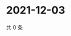 # 2021-12-03

共 0 条

<!-- BEGIN WEIBO -->
<!-- 最后更新时间 Fri Dec 03 2021 01:11:55 GMT+0800 (China Standard Time) -->

<!-- END WEIBO -->
